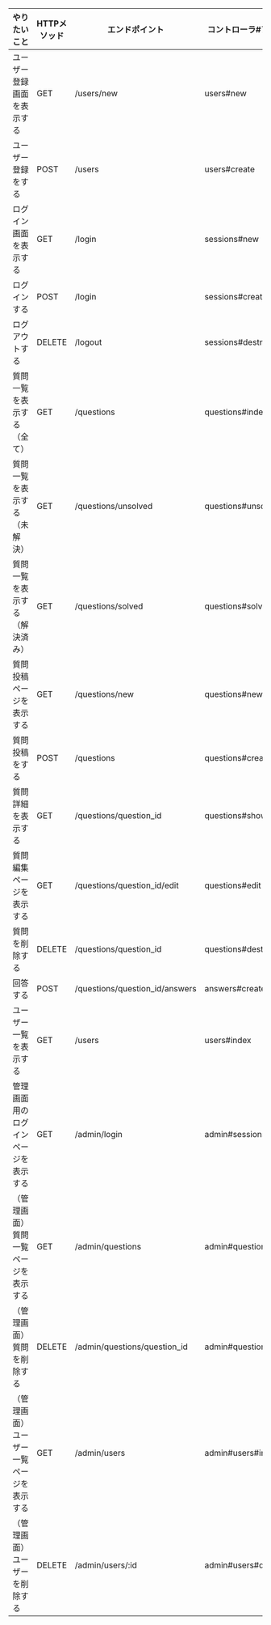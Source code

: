 | やりたいこと |	HTTPメソッド	| エンドポイント	| コントローラ#アクション |
| --- | --- | --- | --- |
|ユーザー登録画面を表示する	| GET	| /users/new | users#new |
|ユーザー登録をする		|	POST | /users | users#create |
|ログイン画面を表示する| GET | /login | sessions#new |		
|ログインする			| POST | /login | sessions#create |
|ログアウトする			| DELETE | /logout | sessions#destroy |
|質問一覧を表示する（全て）| GET | /questions	| questions#index |
|質問一覧を表示する（未解決）| GET | /questions/unsolved | questions#unsolved | 	
|質問一覧を表示する（解決済み）| GET | /questions/solved | questions#solved |
|質問投稿ページを表示する		|	GET | /questions/new | questions#new |
|質問投稿をする			|	POST | /questions | questions#create |
|質問詳細を表示する	| GET | /questions/question_id | questions#show |
|質問編集ページを表示する	| GET | /questions/question_id/edit | questions#edit |		
|質問を削除する	| DELETE | /questions/question_id | questions#destroy |
|回答する		| POST | /questions/question_id/answers | answers#create |
|ユーザー一覧を表示する	| GET | /users | users#index |		
|管理画面用のログインページを表示する	| GET | /admin/login | admin#sessions#new |	
|（管理画面）質問一覧ページを表示する	| GET | /admin/questions | admin#questions/index |
|（管理画面）質問を削除する			| DELETE | /admin/questions/question_id | admin#questions#destroy |
|（管理画面）ユーザー一覧ページを表示する	| GET | /admin/users | admin#users#index |	
|（管理画面）ユーザーを削除する | DELETE | /admin/users/:id | admin#users#destroy |